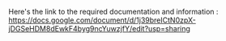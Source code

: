 Here's the link to the required documentation and information : https://docs.google.com/document/d/1j39breICtN0zpX-jDGSeHDM8dEwkF4byg9ncYuwzjfY/edit?usp=sharing
